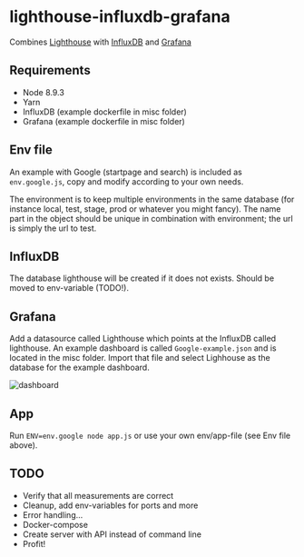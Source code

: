 # lighthouse-influxdb-grafana
Combines [Lighthouse](https://developers.google.com/web/tools/lighthouse/) with [InfluxDB](https://github.com/influxdata/influxdb) and [Grafana](https://grafana.com/)

## Requirements
- Node 8.9.3
- Yarn
- InfluxDB (example dockerfile in misc folder)
- Grafana (example dockerfile in misc folder)

## Env file
An example with Google (startpage and search) is included as `env.google.js`, copy and modify according to your own needs.

The environment is to keep multiple environments in the same database (for instance local, test, stage, prod or whatever you might fancy). The name part in the object should be unique in combination with environment; the url is simply the url to test.

## InfluxDB
The database lighthouse will be created if it does not exists. Should be moved to env-variable (TODO!).

## Grafana
Add a datasource called Lighthouse which points at the InfluxDB called lighthouse. An example dashboard is called `Google-example.json` and is located in the misc folder. Import that file and select Lighhouse as the database for the example dashboard.

![dashboard](https://raw.githubusercontent.com/twalther/lighthouse-influxdb-grafana/master/misc/screenshot.png)

## App
Run `ENV=env.google node app.js` or use your own env/app-file (see Env file above).

## TODO
- Verify that all measurements are correct
- Cleanup, add env-variables for ports and more
- Error handling...
- Docker-compose
- Create server with API instead of command line
- Profit!
